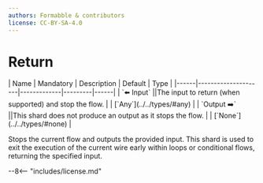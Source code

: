```yaml
---
authors: Formabble & contributors
license: CC-BY-SA-4.0
---
```



# Return

<div class="sh-parameters" markdown="1">
| Name | Mandatory | Description | Default | Type |
|------|---------------------|-------------|---------|------|
| `⬅️ Input` ||The input to return (when supported) and stop the flow. | | [`Any`](../../types/#any) |
| `Output ➡️` ||This shard does not produce an output as it stops the flow. | | [`None`](../../types/#none) |

</div>

Stops the current flow and outputs the provided input. This shard is used to exit the execution of the current wire early within loops or conditional flows, returning the specified input.

--8<-- "includes/license.md"

